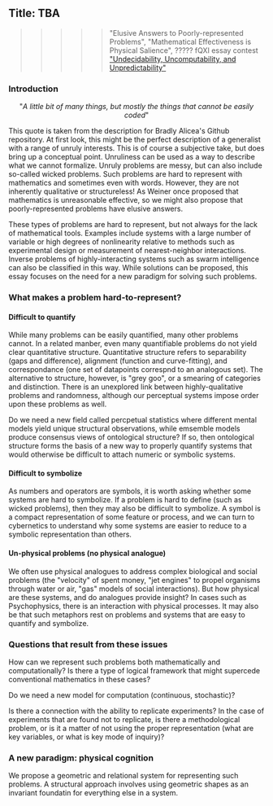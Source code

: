 ## Title: TBA

>>>>> "Elusive Answers to Poorly-represented Problems", "Mathematical Effectiveness is Physical Salience", ?????
>>>>> fQXI essay contest ["Undecidability, Uncomputability, and Unpredictability"](https://fqxi.org/community/essay/rules) 
     
### Introduction  
<p align="center">
          "<i>A little bit of many things, but mostly the things that cannot be easily coded</i>" 
</p>
     
This quote is taken from the description for Bradly Alicea's Github repository. At first look, this might be the perfect description of a generalist with a range of unruly interests. This is of course a subjective take, but does bring up a conceptual point. Unruliness can be used as a way to describe what we cannot formalize. Unruly problems are messy, but can also include so-called wicked problems. Such problems are hard to represent with mathematics and sometimes even with words. However, they are not inherently qualitative or structureless!  As Weiner once proposed that mathematics is unreasonable effective, so we might also propose that poorly-represented problems have elusive answers.  

These types of problems are hard to represent, but not always for the lack of mathematical tools. Examples include systems with a large number of variable or high degrees of nonlinearity relative to methods such as experimental design or measurement of nearest-neighbor interactions. Inverse problems of highly-interacting systems such as swarm intelligence can also be classified in this way. While solutions can be proposed, this essay focuses on the need for a new paradigm for solving such problems.

### What makes a problem hard-to-represent?

#### Difficult to quantify
While many problems can be easily quantified, many other problems cannot. In a related manber, even many quantifiable problems do not yield clear quantitative structure. Quantitative structure refers to separability (gaps and difference), alignment (function and curve-fitting), and correspondance (one set of datapoints correspnd to an analogous set). The alternative to structure, however, is "grey goo", or a smearing of categories and distinction. There is an unexplored link between highly-qualitative problems and randomness, although our perceptual systems impose order upon these problems as well. 

Do we need a new field called percpetual statistics where different mental models yield unique structural observations, while emsemble models produce consensus views of ontological structure? If so, then ontological structure forms the basis of a new way to properly quantify systems that would otherwise be difficult to attach numeric or symbolic systems.  

#### Difficult to symbolize  
As numbers and operators are symbols, it is worth asking whether some systems are hard to symbolize. If a problem is hard to define (such as wicked problems), then they may also be difficult to symbolize. A symbol is a compact representation of some feature or process, and we can turn to cybernetics to understand why some systems are easier to reduce to a symbolic representation than others.  

#### Un-physical problems (no physical analogue)  
We often use physical analogues to address complex biological and social problems (the "velocity" of spent money, "jet engines" to propel organisms through water or air, "gas" models of social interactions). But how physical are these systems, and do analogues provide insight? In cases such as Psychophysics, there is an interaction with physical processes. It may also be that such metaphors rest on problems and systems that are easy to quantify and symbolize.  

### Questions that result from these issues  

How can we represent such problems both mathematically and computationally? Is there a type of logical framework that might supercede conventional mathematics in these cases?

Do we need a new model for computation (continuous, stochastic)?  

Is there a connection with the ability to replicate experiments? In the case of experiments that are found not to replicate, is there a methodological problem, or is it a matter of not using the proper representation (what are key variables, or what is key mode of inquiry)? 

### A new paradigm: physical cognition  
We propose a geometric and relational system for representing such problems. A structural approach involves using geometric shapes as an invariant foundatin for everything else in a system. 
